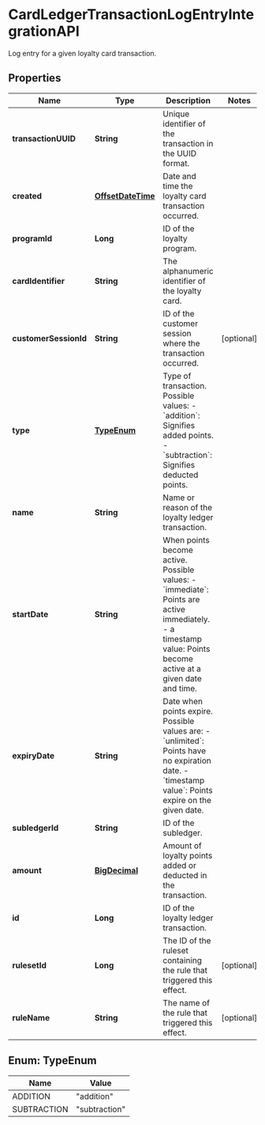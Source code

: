 

# CardLedgerTransactionLogEntryIntegrationAPI

Log entry for a given loyalty card transaction.
## Properties

Name | Type | Description | Notes
------------ | ------------- | ------------- | -------------
**transactionUUID** | **String** | Unique identifier of the transaction in the UUID format. | 
**created** | [**OffsetDateTime**](OffsetDateTime.md) | Date and time the loyalty card transaction occurred. | 
**programId** | **Long** | ID of the loyalty program. | 
**cardIdentifier** | **String** | The alphanumeric identifier of the loyalty card.  | 
**customerSessionId** | **String** | ID of the customer session where the transaction occurred. |  [optional]
**type** | [**TypeEnum**](#TypeEnum) | Type of transaction. Possible values:   - &#x60;addition&#x60;: Signifies added points.   - &#x60;subtraction&#x60;: Signifies deducted points.  | 
**name** | **String** | Name or reason of the loyalty ledger transaction. | 
**startDate** | **String** | When points become active. Possible values:   - &#x60;immediate&#x60;: Points are active immediately.   - a timestamp value: Points become active at a given date and time.  | 
**expiryDate** | **String** | Date when points expire. Possible values are:   - &#x60;unlimited&#x60;: Points have no expiration date.   - &#x60;timestamp value&#x60;: Points expire on the given date.  | 
**subledgerId** | **String** | ID of the subledger. | 
**amount** | [**BigDecimal**](BigDecimal.md) | Amount of loyalty points added or deducted in the transaction. | 
**id** | **Long** | ID of the loyalty ledger transaction. | 
**rulesetId** | **Long** | The ID of the ruleset containing the rule that triggered this effect. |  [optional]
**ruleName** | **String** | The name of the rule that triggered this effect. |  [optional]



## Enum: TypeEnum

Name | Value
---- | -----
ADDITION | &quot;addition&quot;
SUBTRACTION | &quot;subtraction&quot;



